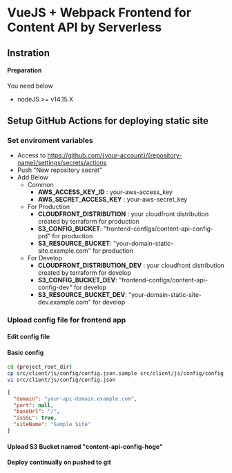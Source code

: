 # VueJS + Webpack Frontend for Content API by Serverless

## Instration

#### Preparation

You need below

* nodeJS >= v14.15.X


## Setup GitHub Actions for deploying static site

### Set enviroment variables

* Access to https://github.com/{your-account}/{repository-name}/settings/secrets/actions
* Push "New repository secret"
* Add Below
    * Common
        * __AWS_ACCESS_KEY_ID__ : your-aws-access_key
        * __AWS_SECRET_ACCESS_KEY__ : your-aws-secret_key
    * For Production
        * __CLOUDFRONT_DISTRIBUTION__ : your cloudfront distribution created by terraform for production
        * __S3_CONFIG_BUCKET__: "frontend-configs/content-api-config-prd" for production
        * __S3_RESOURCE_BUCKET__: "your-domain-static-site.example.com" for production
    * For Develop
        * __CLOUDFRONT_DISTRIBUTION_DEV__ : your cloudfront distribution created by terraform for develop
        * __S3_CONFIG_BUCKET_DEV__: "frontend-configs/content-api-config-dev" for develop
        * __S3_RESOURCE_BUCKET_DEV__: "your-domain-static-site-dev.example.com" for develop

### Upload config file for frontend app

#### Edit config file
#### Basic config

```bash
cd (project_root_dir)
cp src/client/js/config/config.json.sample src/client/js/config/config.json
vi src/client/js/config/config.json
```

```json
{
  "domain": "your-api-domain.example.com",
  "port": null,
  "baseUrl": "/",
  "isSSL": true,
  "siteName": "Sample Site"
}
```

#### Upload S3 Bucket named "content-api-config-hoge"

#### Deploy continually on pushed to git
